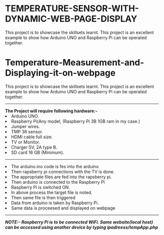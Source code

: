 # TEMPERATURE-SENSOR-WITH-DYNAMIC-WEB-PAGE-DISPLAY
This project is to showcase the skillsets learnt. This project is an excellent example to show how Arduino UNO and Raspberry Pi can be operated together.
<h1> Temperature-Measurement-and-Displaying-it-on-webpage </h1>
This project is to showcase the skillsets learnt. This project is an excellent example to show how Arduino UNO and Raspberry Pi can be operated together.
<hr>
<b> The Project will require following hardware:-</b>
    <li>Arduino UNO.</li>
    <li>Raspberry Pi(Any model, (Raspberry Pi 3B 1GB ram in my case.)</li>
    <li>Jumper wires.</li>
    <li>TMP 36 sensor.</li>
    <li>HDMI cable full size.</li>
    <li>TV or Monitor.</li>
    <li>Charger 5V, 2A type B.</li>
    <li>SD card 16 GB (Minimum).</li>
<hr>
<li>The arduino.ino code is fes into the arduino</li>
<li>Then rapsberry pi connections with the TV is done.</li>
<li>The appropriate files are fed into the rapsberry pi.</li>
<li>Then arduino is connected to the Raspberry Pi</li>
<li>Raspberry Pi is switched ON.</li>
<li>In above process the target file is noted.</li>
<li>Then same file is then triggered</li>
<li>Data from arduino is taken by Raspberry Pi.</li>
<li>Same data is proceesed and displayed on webpage</li>
<hr>
<b><i>NOTE:- Raspberry Pi is to be connected WiFi. Same website(local host) can be accessed using another device by typing ipadreess/tempApp.php</i></b>

